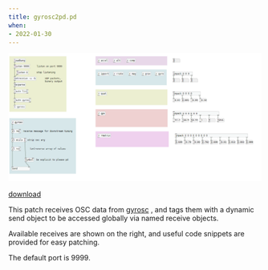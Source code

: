 ```yaml
---
title: gyrosc2pd.pd 
when: 
- 2022-01-30
---
```


![Pasted image 20220129134527.png](assets/Pasted%20image%2020220129134527.png)

[download](assets/gyrosc2pd.pd)

This patch receives OSC data from [gyrosc](https://www.bitshapesoftware.com/instruments/gyrosc/) , and tags them with a dynamic send object to be accessed globally via named receive objects. 

Available receives are shown on the right, and useful code snippets are provided for easy patching.

The default port is 9999.

